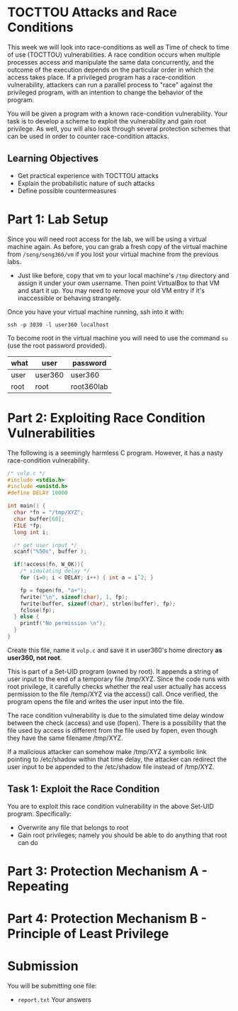 # TOCTTOU Attacks and Race Conditions #

This week we will look into race-conditions as well as Time of check to time of use (TOCTTOU) vulnerabilities. A race condition occurs when multiple processes access and manipulate the same data concurrently, and the outcome of the execution depends on the particular order in which the access takes place. If a privileged program has a race-condition vulnerability, attackers can run a parallel process to "race" against the privileged program, with an intention to change the behavior of the program.

You will be given a program with a known race-condition vulnerability. Your task is to develop a scheme to exploit the vulnerability and gain root privilege. As well, you will also look through several protection schemes that can be used in order to counter race-condition attacks.

## Learning Objectives ##

- Get practical experience with TOCTTOU attacks
- Explain the probabilistic nature of such attacks
- Define possible countermeasures

# Part 1: Lab Setup #

Since you will need root access for the lab, we will be using a virtual machine again. As before, you can grab a fresh copy of the virtual machine from `/seng/seng360/vm` if you lost your virtual machine from the previous labs.

- Just like before, copy that vm to your local machine's `/tmp` directory and assign it under your own username. Then point VirtualBox to that VM and start it up. You may need to remove your old VM entry if it's inaccessible or behaving strangely.

Once you have your virtual machine running, ssh into it with:

	ssh -p 3030 -l user360 localhost

To become root in the virtual machine you will need to use the command `su` (use the root password provided).

| what | user    | password   |
|------|---------|------------|
| user | user360 | user360    |
| root | root    | root360lab |

# Part 2: Exploiting Race Condition Vulnerabilities #

The following is a seemingly harmless C program. However, it has a nasty race-condition vulnerability.

``` c
/* vulp.c */
#include <stdio.h>
#include <unistd.h>
#define DELAY 10000

int main() {
  char *fn = "/tmp/XYZ";
  char buffer[60];
  FILE *fp;
  long int i;

  /* get user input */
  scanf("%50s", buffer );

  if(!access(fn, W_OK)){
    /* simulating delay */
    for (i=0; i < DELAY; i++) { int a = iˆ2; }

    fp = fopen(fn, "a+");
    fwrite("\n", sizeof(char), 1, fp);
    fwrite(buffer, sizeof(char), strlen(buffer), fp);
    fclose(fp);
  } else {
    printf("No permission \n");
  }
}
```

Create this file, name it `vulp.c` and save it in user360's home directory **as user360, not root**.

This is part of a Set-UID program (owned by root). It appends a string of user input to the end of a temporary file /tmp/XYZ. Since the code runs with root privilege, it carefully checks whether the real user actually has access permission to the file /temp/XYZ via the access() call. Once verified, the program opens the file and writes the user input into the file.

The race condition vulnerability is due to the simulated time delay window between the check (access) and use (fopen). There is a possibility that the file used by access is different from the file used by fopen, even though they have the same filename /tmp/XYZ.

If a malicious attacker can somehow make /tmp/XYZ a symbolic link pointing to /etc/shadow within that time delay, the attacker can redirect the user input to be appended to the /etc/shadow file instead of /tmp/XYZ.

## Task 1: Exploit the Race Condition ##

You are to exploit this race condition vulnerability in the above Set-UID program. Specifically:

- Overwrite any file that belongs to root
- Gain root privileges; namely you should be able to do anything that root can do

# Part 3: Protection Mechanism A - Repeating #

# Part 4: Protection Mechanism B - Principle of Least Privilege #

# Submission #

You will be submitting one file:

- `report.txt` Your answers
